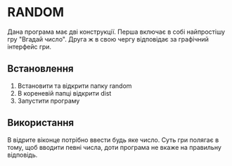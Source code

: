 # RANDOM

Дана програма має дві конструкції. Перша включає в собі найпростішу гру "Вгадай число".
Друга ж в свою чергу відповідає за графічний інтерфейс гри.

## Встановлення

1. Встановити та відкрити папку random
2. В кореневій папці відкрити dist
3. Запустити програму

## Використання

В відрите віконце потрібно ввести будь яке число. Суть гри полягає в тому, щоб вводити певні числа,
доти програма не вкаже на правильну відповідь. 
